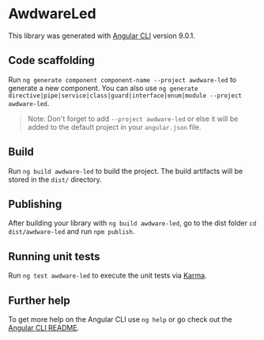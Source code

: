 # AwdwareLed

This library was generated with [Angular CLI](https://github.com/angular/angular-cli) version 9.0.1.

## Code scaffolding

Run `ng generate component component-name --project awdware-led` to generate a new component. You can also use `ng generate directive|pipe|service|class|guard|interface|enum|module --project awdware-led`.

> Note: Don't forget to add `--project awdware-led` or else it will be added to the default project in your `angular.json` file.

## Build

Run `ng build awdware-led` to build the project. The build artifacts will be stored in the `dist/` directory.

## Publishing

After building your library with `ng build awdware-led`, go to the dist folder `cd dist/awdware-led` and run `npm publish`.

## Running unit tests

Run `ng test awdware-led` to execute the unit tests via [Karma](https://karma-runner.github.io).

## Further help

To get more help on the Angular CLI use `ng help` or go check out the [Angular CLI README](https://github.com/angular/angular-cli/blob/master/README.md).

